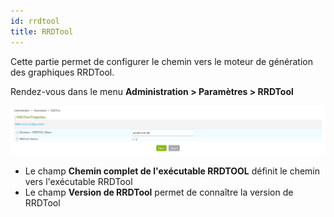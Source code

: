 ```yaml
---
id: rrdtool
title: RRDTool
---
```


Cette partie permet de configurer le chemin vers le moteur de génération des
graphiques RRDTool.

Rendez-vous dans le menu **Administration > Paramètres > RRDTool**

![image](../../assets/administration/parameters-rrdtool.png)

- Le champ **Chemin complet de l'exécutable RRDTOOL** définit le chemin vers
l'exécutable RRDTool
- Le champ **Version de RRDTool** permet de connaître la version de RRDTool
